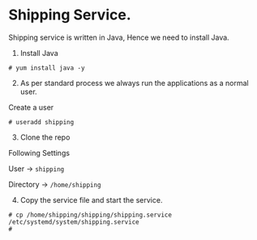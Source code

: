 # Shipping Service.

Shipping service is written in Java, Hence we need to install Java.

1. Install Java 

```
# yum install java -y 
```

2. As per standard process we always run the applications as a normal user.

Create a user 

```
# useradd shipping
```

3. Clone the repo 

Following Settings

User -> `shipping`

Directory -> `/home/shipping`


4. Copy the service file and start the service.

```
# cp /home/shipping/shipping/shipping.service /etc/systemd/system/shipping.service
# 
```